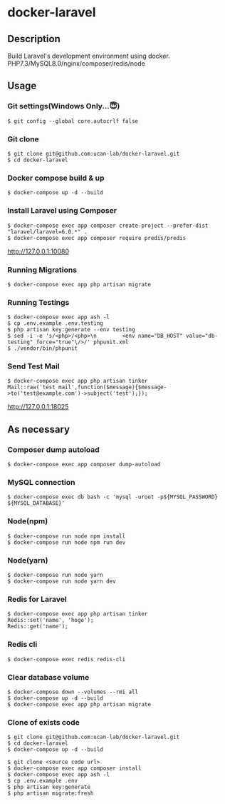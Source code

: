 # docker-laravel

## Description

Build Laravel's development environment using docker.
PHP7.3/MySQL8.0/nginx/composer/redis/node

## Usage

### Git settings(Windows Only...😇)

```
$ git config --global core.autocrlf false
```

### Git clone

```
$ git clone git@github.com:ucan-lab/docker-laravel.git
$ cd docker-laravel
```

### Docker compose build & up

```
$ docker-compose up -d --build
```

### Install Laravel using Composer

```
$ docker-compose exec app composer create-project --prefer-dist "laravel/laravel=6.0.*" .
$ docker-compose exec app composer require predis/predis
```

http://127.0.0.1:10080

### Running Migrations

```
$ docker-compose exec app php artisan migrate
```

### Running Testings

```
$ docker-compose exec app ash -l
$ cp .env.example .env.testing
$ php artisan key:generate --env testing
$ sed -i -e 's/<php>/<php>\n        <env name="DB_HOST" value="db-testing" force="true"\/>/' phpunit.xml
$ ./vendor/bin/phpunit
```

### Send Test Mail

```
$ docker-compose exec app php artisan tinker
Mail::raw('test mail',function($message){$message->to('test@example.com')->subject('test');});
```

http://127.0.0.1:18025

## As necessary

### Composer dump autoload

```
$ docker-compose exec app composer dump-autoload
```

### MySQL connection

```
$ docker-compose exec db bash -c 'mysql -uroot -p${MYSQL_PASSWORD} ${MYSQL_DATABASE}'
```

### Node(npm)

```
$ docker-compose run node npm install
$ docker-compose run node npm run dev
```

### Node(yarn)

```
$ docker-compose run node yarn
$ docker-compose run node yarn dev
```

### Redis for Laravel

```
$ docker-compose exec app php artisan tinker
Redis::set('name', 'hoge');
Redis::get('name');
```

### Redis cli

```
$ docker-compose exec redis redis-cli
```

### Clear database volume

```
$ docker-compose down --volumes --rmi all
$ docker-compose up -d --build
$ docker-compose exec app php artisan migrate
```

### Clone of exists code

```
$ git clone git@github.com:ucan-lab/docker-laravel.git
$ cd docker-laravel
$ docker-compose up -d --build

$ git clone <source code url>
$ docker-compose exec app composer install
$ docker-compose exec app ash -l
$ cp .env.example .env
$ php artisan key:generate
$ php artisan migrate:fresh
```

